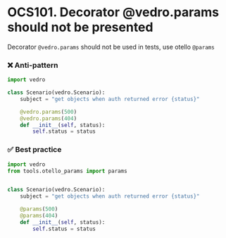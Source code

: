 # OCS101. Decorator @vedro.params should not be presented
Decorator `@vedro.params` should not be used in tests, use otello `@params`

### ❌ Anti-pattern
```python
import vedro

class Scenario(vedro.Scenario):
    subject = "get objects when auth returned error {status}"

    @vedro.params(500)
    @vedro.params(404)
    def __init__(self, status):
        self.status = status
```

### ✅ Best practice
```python
import vedro
from tools.otello_params import params


class Scenario(vedro.Scenario):
    subject = "get objects when auth returned error {status}"

    @params(500)
    @params(404)
    def __init__(self, status):
        self.status = status
```
